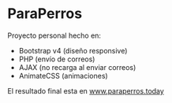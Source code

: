 <h1>ParaPerros</h1>  

Proyecto personal hecho en:

- Bootstrap v4 (diseño responsive) 
- PHP (envío de correos)
- AJAX (no recarga al enviar correos)
- AnimateCSS (animaciones)

El resultado final esta en www.paraperros.today
